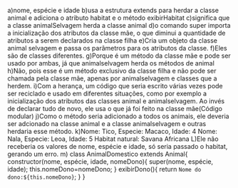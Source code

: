 a)nome, espécie e idade
b)usa a estrutura extends para herdar a classe animal e adiciona o atributo habitat e o método exibirHabitat
c)significa que a classe animalSelvagem herda a classe animal
d)o comando super importa a inicialização dos atributos da classe mãe, o que diminui a quantidade de atributos a serem declarados na classe filha
e)Cria um objeto da classe animal selvagem e passa os parâmetros para os atributos da classe.
f)Eles são de classes diferentes.
g)Porque é um método da classe mãe e pode ser usado por ambas, já que animalselvagem herda os métodos de animal
h)Não, pois esse é um método exclusivo da classe filha e não pode ser chamada pela classe mãe, apenas por animalselvagem e classes que a herdem.
i)Com a herança, um código que seria escrito várias vezes pode ser reciclado e usado em diferentes situações, como por exemplo a inicialização dos atributos das classes animal e animalselvagem. Ao invés de declarar tudo de novo, ele usa o que já foi feito na classe mãe(Código modular)
j)Como o método seria adicionado a todos os animais, ele deveria ser adcionado na classe animal e a classe animalselvagem e outras herdaria esse método.
k)Nome: Tico, Especie: Macaco, Idade: 4
Nome: Nala, Especie: Leoa, Idade: 5
Habitat natural: Savana Africana
L)Ele não receberia os valores de nome, espécie e idade, só seria passado o habitat, gerando um erro.
m)
class AnimalDomestico extends Animal{
constructor(nome, espécie, idade, nomeDono){
super(nome, espécie, idade);
this.nomeDono=nomeDono;
}
exibirDono(){
return `Nome do dono:${this.nomeDono}`;
}
}
